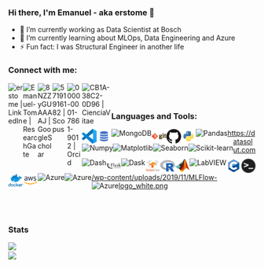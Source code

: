 ### Hi there, I'm Emanuel - aka erstome 👋
- 🔭 I’m currently working as Data Scientist at Bosch
- 🌱 I’m currently learning about MLOps, Data Engineering and Azure
- ⚡ Fun fact: I was Structural Engineer in another life

### Connect with me:
[<img align=left alt="erstome | LinkedIn" width="30px" src="https://cdn.jsdelivr.net/npm/simple-icons@v3/icons/linkedin.svg" />][linkedin]
[<img align=left alt="Emanuel-Tome | ResearchGate" width="30px" src="https://upload.wikimedia.org/wikipedia/commons/5/5e/ResearchGate_icon_SVG.svg" />][researchgate]
[<img align=left alt="8NZZyGUAAAAJ | GoogleScholar" width="30px" src="https://e7.pngegg.com/pngimages/31/731/png-clipart-google-scholar-education-research-doctor-of-philosophy-scholar-s-logo-monochrome.png" />][googlescholar]
[<img align=left alt="57191916182 | Scopus" width="30px" src="https://camo.githubusercontent.com/aae5029db605e0deb783acb4ff24bad2856880f54a647b66b3e60bb7779c96ec/68747470733a2f2f7777772e6665722e756e697a672e68722f5f7075622f7468656d65735f7374617469632f666572323031362f64656661756c742f696d672f73636f7075732d69636f6e2e706e67" />][scopus]
[<img align=left alt="0000-0001-7861-9012 | Orcid" width="30px" src="https://upload.wikimedia.org/wikipedia/commons/thumb/0/06/ORCID_iD.svg/1024px-ORCID_iD.svg.png" />][orcid]
[<img align=left alt="CB1A-38C2-0D96 | CienciaVitae" width="60px" src="https://www.fccn.pt/media/2021/03/Ciencia-Vitae-fccn.svg" />][cienciavitae]

[Linkedin]: https://www.linkedin.com/in/erstome/
[researchgate]: https://www.researchgate.net/profile/Emanuel-Tome
[googlescholar]: https://scholar.google.pt/citations?user=8NZZyGUAAAAJ&hl=pt-PT
[scopus]: https://www.scopus.com/authid/detail.uri?authorId=57191916182
[orcid]: https://orcid.org/0000-0001-7861-9012
[cienciavitae]: https://www.cienciavitae.pt//CB1A-38C2-0D96

<br />
<br />

### Languages and Tools:

[<img align="left" alt="Visual Studio Code" height="30px" src="https://raw.githubusercontent.com/github/explore/80688e429a7d4ef2fca1e82350fe8e3517d3494d/topics/visual-studio-code/visual-studio-code.png" />][VSCode]

[VSCode]: https://code.visualstudio.com/

[<img align="left" alt="SQL" height="30px" src="https://raw.githubusercontent.com/github/explore/80688e429a7d4ef2fca1e82350fe8e3517d3494d/topics/sql/sql.png" />][SQL]

[SQL]: https://en.wikipedia.org/wiki/SQL

[<img align="left" alt="MongoDB" height="30px" src="https://github.com/mongodb/mongo/blob/master/docs/leaf.svg" />][MongoDB]

[MongoDB]: https://www.mongodb.com/


[<img align="left" alt="Git" height="30px" src="https://raw.githubusercontent.com/github/explore/80688e429a7d4ef2fca1e82350fe8e3517d3494d/topics/git/git.png" />][git]

[git]: https://www.git-scm.com/

[<img align="left" alt="GitHub" height="30px" src="https://raw.githubusercontent.com/github/explore/78df643247d429f6cc873026c0622819ad797942/topics/github/github.png" />][github]

[github]: https://github.com/

[<img align="left" alt="Python" height="30px" src="https://raw.githubusercontent.com/github/explore/80688e429a7d4ef2fca1e82350fe8e3517d3494d/topics/python/python.png" />][Python]

[Python]: https://www.python.org/

[<img align="left" alt="Pandas" height="30px" src="https://upload.wikimedia.org/wikipedia/commons/e/ed/Pandas_logo.svg" />][Pandas]

[Pandas]: https://pandas.pydata.org/

[<img align="left" alt="Numpy" height="30px" src="https://raw.githubusercontent.com/numpy/numpy/main/branding/logo/primary/numpylogo.svg" />][Numpy]

[Numpy]: https://numpy.org/

[<img align="left" alt="Matplotlib" height="30px" src="https://matplotlib.org/stable/_images/sphx_glr_logos2_003.png" />][Matplotlib]

[Matplotlib]: https://matplotlib.org/

[<img align="left" alt="Seaborn" height="30px" src="https://raw.githubusercontent.com/mwaskom/seaborn/master/doc/_static/logo-wide-lightbg.svg" />][Seaborn]

[Seaborn]: https://seaborn.pydata.org/

[<img align="left" alt="Scikit-learn" height="30px" src="https://raw.githubusercontent.com/scikit-learn/scikit-learn/main/doc/logos/scikit-learn-logo.png" />][Scikit-learn]

[Scikit-learn]: https://scikit-learn.org

[<img align="left" alt="Dash" height="30px" src="https://avatars.githubusercontent.com/u/5997976?s=48&v=4" />][Dash]

[Dash]: https://dash.plotly.com/

[<img align="left" alt="Flask" height="30px" src="https://raw.githubusercontent.com/github/explore/80688e429a7d4ef2fca1e82350fe8e3517d3494d/topics/flask/flask.png" />][Flask]

[Flask]: https://flask.palletsprojects.com/

[<img align="left" alt="Dask" height="30px" src="https://encrypted-tbn0.gstatic.com/images?q=tbn:ANd9GcS5-RH4RMlqx3apU2mMdByJejiX09z4UrJ3VoR3Ilix&s" />][Dask]

[Dask]: https://www.dask.org/

[<img align="left" alt="Tensorflow" height="30px" src="https://raw.githubusercontent.com/github/explore/80688e429a7d4ef2fca1e82350fe8e3517d3494d/topics/tensorflow/tensorflow.png" />][TensorFlow]

[TensorFlow]: https://www.tensorflow.org

[<img align="left" alt="R" height="30px" src="https://raw.githubusercontent.com/github/explore/80688e429a7d4ef2fca1e82350fe8e3517d3494d/topics/r/r.png" />][R]

[R]: https://www.r-project.org/about.html

[<img align="left" alt="MatLab" height="30px" src="https://raw.githubusercontent.com/github/explore/80688e429a7d4ef2fca1e82350fe8e3517d3494d/topics/matlab/matlab.png" />][Matlab]

[Matlab]: https://www.mathworks.com

[<img align="left" alt="LabVIEW" height="30px" src="https://user-images.githubusercontent.com/57252765/72805263-bcc17000-3c52-11ea-988c-b4125a068cac.png" />][LabView]

[LabView]: https://en.wikipedia.org/wiki/LabVIEW

[<img align="left" alt="C" height="30px" src="https://raw.githubusercontent.com/github/explore/80688e429a7d4ef2fca1e82350fe8e3517d3494d/topics/c/c.png" />][C]

[C]: https://en.wikipedia.org/wiki/C_(programming_language)

[<img align="left" alt="Terminal" height="30px" src="https://raw.githubusercontent.com/github/explore/80688e429a7d4ef2fca1e82350fe8e3517d3494d/topics/terminal/terminal.png" />][Bash]

[Bash]: https://en.wikipedia.org/wiki/Bash_(Unix_shell)

[<img align="left" alt="Docker" height="30px" src="https://raw.githubusercontent.com/github/explore/80688e429a7d4ef2fca1e82350fe8e3517d3494d/topics/docker/docker.png" />][Docker]

[Docker]: https://www.docker.com/

[<img align="left" alt="AWS" height="30px" src="https://raw.githubusercontent.com/github/explore/80688e429a7d4ef2fca1e82350fe8e3517d3494d/topics/aws/aws.png" />][Azure]

[Azure]: https://azure.microsoft.com/en-us

[<img align="left" alt="Azure" height="30px" src="https://avatars.githubusercontent.com/u/6844498?s=200&v=4" />][AWS]

[AWS]: https://aws.amazon.com

[<img align="left" alt="Azure" height="30px" src="https://miro.medium.com/v2/resize:fit:720/format:webp/1*Ome-oSxDNx7mQxJFZJ-NJg.png" />][AzureDevOps]

[AzureDevOps]: https://azure.microsoft.com/en-us/products/devops

https://datasolut.com/wp-content/uploads/2019/11/MLFlow-logo_white.png
[<img align="left" alt="Azure" height="30px" src="https://datasolut.com/wp-content/uploads/2019/11/MLFlow-logo_white.png" />][Mlflow]

[MLflow]: https://mlflow.org/

<br />
<br />

### Stats

<img width='900' src="https://github-profile-summary-cards.vercel.app/api/cards/profile-details?username=erstome" />
<br>
<img width='100' src="https://hits.seeyoufarm.com/api/count/incr/badge.svg?url=https%3A%2F%2Fgithub.com%2F{erstome}1212%2Fhit-counter&count_bg=%236DAC3D&title_bg=%23555555&icon=grafana.svg&icon_color=%23E7E7E7&title=hits&edge_flat=false" />


<!--
**erstome/erstome** is a ✨ _special_ ✨ repository because its `README.md` (this file) appears on your GitHub profile.

Here are some ideas to get you started:

- 🔭 I’m currently working on ...
- 🌱 I’m currently learning ...
- 👯 I’m looking to collaborate on ...
- 🤔 I’m looking for help with ...
- 💬 Ask me about ...
- 📫 How to reach me: ...
- 😄 Pronouns: ...
- ⚡ Fun fact: ...

<img width='500' src="https://github-readme-stats-git-masterrstaa-rickstaa.vercel.app/api?username=erstome" />
<img width='500' src="https://github-readme-stats.vercel.app/api/top-langs/?username=erstome" />
-->


